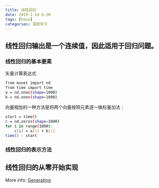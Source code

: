```yaml
---
title: 线性回归
date: 2019-1-14 6:30
tags: [hexo]
categories: 深度学习
---
```


## 线性回归输出是一个连续值，因此适用于回归问题。

### 线性回归的基本要素

矢量计算表达式
``` bash
from mxnet import nd
from time import time
a = nd.ones(shape=1000)
b = nd.ones(shape=1000)
```
向量相加的一种方法是将两个向量按照元素逐一做标量加法：
``` bash
start = time()
c = nd.zeros(shape=1000)
for i in range(1000):
	c[i] = a[i] + b[i]
time() - start
```

### 线性回归的表示方法


## 线性回归的从零开始实现

More info: [Generating](https://www.baidu.com/)
